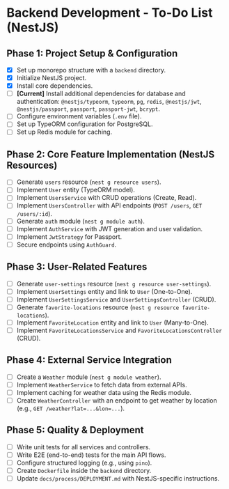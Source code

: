 # Backend Development - To-Do List (NestJS)

## Phase 1: Project Setup & Configuration

- [x] Set up monorepo structure with a `backend` directory.
- [x] Initialize NestJS project.
- [x] Install core dependencies.
- [ ] **[Current]** Install additional dependencies for database and authentication: `@nestjs/typeorm`, `typeorm`, `pg`, `redis`, `@nestjs/jwt`, `@nestjs/passport`, `passport`, `passport-jwt`, `bcrypt`.
- [ ] Configure environment variables (`.env` file).
- [ ] Set up TypeORM configuration for PostgreSQL.
- [ ] Set up Redis module for caching.

## Phase 2: Core Feature Implementation (NestJS Resources)

- [ ] Generate `users` resource (`nest g resource users`).
- [ ] Implement `User` entity (TypeORM model).
- [ ] Implement `UsersService` with CRUD operations (Create, Read).
- [ ] Implement `UsersController` with API endpoints (`POST /users`, `GET /users/:id`).
- [ ] Generate `auth` module (`nest g module auth`).
- [ ] Implement `AuthService` with JWT generation and user validation.
- [ ] Implement `JwtStrategy` for Passport.
- [ ] Secure endpoints using `AuthGuard`.

## Phase 3: User-Related Features

- [ ] Generate `user-settings` resource (`nest g resource user-settings`).
- [ ] Implement `UserSettings` entity and link to `User` (One-to-One).
- [ ] Implement `UserSettingsService` and `UserSettingsController` (CRUD).
- [ ] Generate `favorite-locations` resource (`nest g resource favorite-locations`).
- [ ] Implement `FavoriteLocation` entity and link to `User` (Many-to-One).
- [ ] Implement `FavoriteLocationsService` and `FavoriteLocationsController` (CRUD).

## Phase 4: External Service Integration

- [ ] Create a `Weather` module (`nest g module weather`).
- [ ] Implement `WeatherService` to fetch data from external APIs.
- [ ] Implement caching for weather data using the Redis module.
- [ ] Create `WeatherController` with an endpoint to get weather by location (e.g., `GET /weather?lat=...&lon=...`).

## Phase 5: Quality & Deployment

- [ ] Write unit tests for all services and controllers.
- [ ] Write E2E (end-to-end) tests for the main API flows.
- [ ] Configure structured logging (e.g., using `pino`).
- [ ] Create `Dockerfile` inside the `backend` directory.
- [ ] Update `docs/process/DEPLOYMENT.md` with NestJS-specific instructions.

